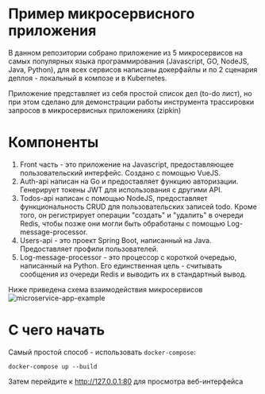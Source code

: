 # Пример микросервисного приложения

В данном репозитории собрано приложение из 5 микросервисов на самых популярных языка программирования (Javascript, GO, NodeJS, Java, Python), для всех сервисов написаны докерфайлы и по 2 сценария деплоя - локальный в композе и в Kubernetes.

Приложение представляет из себя простой список дел (to-do лист), но при этом сделано для демонстрации работы инструмента трассировки запросов в микросервисных приложениях (zipkin)

# Компоненты

1. Front часть - это приложение на Javascript, предоставляющее пользовательский интерфейс. Создано с помощью VueJS.
2. Auth-api написан на Go и предоставляет функцию авторизации. Генерирует токены JWT для использования с другими API.
3. Todos-api написан с помощью NodeJS, предоставляет функциональность CRUD для пользовательских записей todo. Кроме того, он регистрирует операции "создать" и "удалить" в очереди Redis, чтобы позже они могли быть обработаны с помощью Log-message-processor.
4. Users-api - это проект Spring Boot, написанный на Java. Предоставляет профили пользователей.
5. Log-message-processor - это процессор с короткой очередью, написанный на Python. Его единственная цель - считывать сообщения из очереди Redis и выводить их в стандартный вывод.

Ниже приведена схема взаимодействия микросервисов
![microservice-app-example](https://user-images.githubusercontent.com/1905821/34918427-a931d84e-f952-11e7-85a0-ace34a2e8edb.png)

# С чего начать

Самый простой способ - использовать `docker-compose`:

```
docker-compose up --build
```

Затем перейдите к http://127.0.0.1:80 для просмотра веб-интерфейса
